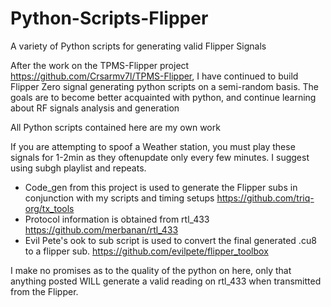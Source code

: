 # Python-Scripts-Flipper
A variety of Python scripts for generating valid Flipper Signals

After the work on the TPMS-Flipper project https://github.com/Crsarmv7l/TPMS-Flipper, I have continued to build Flipper Zero signal generating python scripts on a semi-random basis. The goals are to become better acquainted with python, and continue learning about RF signals analysis and generation

All Python scripts contained here are my own work

If you are attempting to spoof a Weather station, you must play these signals for 1-2min as they oftenupdate only every few minutes. I suggest using subgh playlist and repeats.

- Code_gen from this project is used to generate the Flipper subs in conjunction with my scripts and timing setups https://github.com/triq-org/tx_tools
- Protocol information is obtained from rtl_433 https://github.com/merbanan/rtl_433
- Evil Pete's ook to sub script is used to convert the final generated .cu8 to a flipper sub. https://github.com/evilpete/flipper_toolbox

I make no promises as to the quality of the python on here, only that anything posted WILL generate a valid reading on rtl_433 when transmitted from the Flipper.
